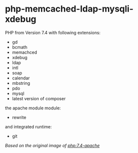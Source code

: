 # php-memcached-ldap-mysqli-xdebug

PHP from Version 7.4 with following extensions:

- gd
- bcmath
- memachced
- xdebug
- ldap
- intl
- soap
- calendar
- mbstring
- pdo
- mysql
- latest version of composer

the apache module module:

- rewrite

and integrated runtime:

- git

_Based on the original image of [php:7.4-apache](https://github.com/docker-library/php)_
